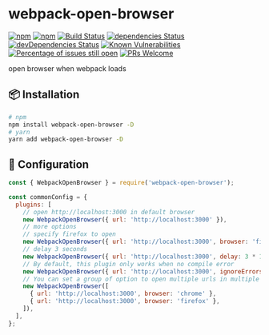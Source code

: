 # webpack-open-browser

[![npm](https://img.shields.io/npm/v/webpack-open-browser)](https://www.npmjs.com/package/webpack-open-browser) [![npm](https://img.shields.io/npm/dm/wepack-open-browser)](https://www.npmjs.com/package/webpack-open-browser) [![Build Status](https://travis-ci.org/tjx666/webpack-open-browser.svg?branch=master)](https://travis-ci.org/tjx666/webpack-open-browser) [![dependencies Status](https://david-dm.org/tjx666/webpack-open-browser/status.svg)](https://david-dm.org/tjx666/webpack-open-browser) [![devDependencies Status](https://david-dm.org/tjx666/webpack-open-browser/dev-status.svg)](https://david-dm.org/tjx666/webpack-open-browser?type=dev) [![Known Vulnerabilities](https://snyk.io/test/github/tjx666/webpack-open-browser/badge.svg?targetFile=package.json)](https://snyk.io/test/github/tjx666/webpack-open-browser?targetFile=package.json) [![Percentage of issues still open](https://isitmaintained.com/badge/open/tjx666/webpack-open-browser.svg)](http://isitmaintained.com/project/tjx666/webpack-open-browser') [![PRs Welcome](https://img.shields.io/badge/PRs-welcome-brightgreen.svg?style=flat)](http://makeapullrequest.com)

open browser when webpack loads

## :package: Installation

```bash
# npm
npm install webpack-open-browser -D
# yarn
yarn add webpack-open-browser -D
```

## :wrench: Configuration

```javascript
const { WebpackOpenBrowser } = require('webpack-open-browser');

const commonConfig = {
  plugins: [
    // open http://localhost:3000 in default browser
    new WebpackOpenBrowser({ url: 'http://localhost:3000' }),
    // more options
    // specify firefox to open
    new WebpackOpenBrowser({ url: 'http://localhost:3000', browser: 'firefox' }),
    // delay 3 seconds
    new WebpackOpenBrowser({ url: 'http://localhost:3000', delay: 3 * 1000 }),
    // By default, this plugin only works when no compile error
    new WebpackOpenBrowser({ url: 'http://localhost:3000', ignoreErrors: true }),
    // You can set a group of option to open multiple urls in multiple browsers
    new WebpackOpenBrowser([
      { url: 'http://localhost:3000', browser: 'chrome' },
      { url: 'http://localhost:3000', browser: 'firefox' },
    ]),
  ],
};
```
